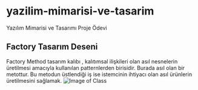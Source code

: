 # yazilim-mimarisi-ve-tasarim
Yazılım Mimarisi ve Tasarımı Proje Ödevi
## Factory Tasarım Deseni
Factory Method tasarım kalıbı , kalıtımsal ilişkileri olan asıl nesnelerin üretilmesi amacıyla kullanılan patternlerden birisidir. Burada asıl olan bir metottur. Bu metodun üstlendiği iş ise istemcinin ihtiyacı olan asıl ürünlerin üretilmesini sağlamak.
![Image of Class](https://github.com/sametbilim/YazilimMimarisiVeTasarimi/edit/master/facade.png)
